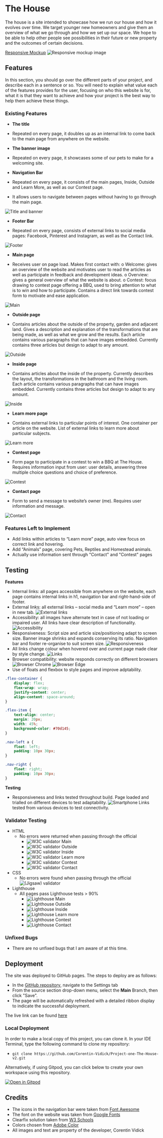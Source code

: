 # The House

The house is a site intended to showcase how we run our house and how it evolves over time. We target younger new homeowners and give them an overview of what we go through and how we set up our space. We hope to be able to help other people see possibilities in their future or new property and the outcomes of certain decisions.

[Responsive Mockup](https://ui.dev/amiresponsive?url=https://corentin-vidick.github.io/Project-one-The-House-v2/index.html)
![Responsive mockup image](/documentation/resp-design.jpg)

## Features 

In this section, you should go over the different parts of your project, and describe each in a sentence or so. You will need to explain what value each of the features provides for the user, focusing on who this website is for, what it is that they want to achieve and how your project is the best way to help them achieve these things.

### Existing Features

- __The title__
  
-	Repeated on every page, it doubles up as an internal link to come back to the main page from anywhere on the website.

- __The banner image__

-	Repeated on every page, it showcases some of our pets to make for a welcoming site.

- __Navigation Bar__

-	Repeated on every page, it consists of the main pages, Inside, Outside and Learn More, as well as our Contest page.
-	It allows users to navigate between pages without having to go through the main page.

![Title and banner](/documentation/header-nav.jpg)

- __Footer Bar__

-	Repeated on every page, consists of external links to social media pages: Facebook, Pinterest and Instagram, as well as the Contact link.

![Footer](/documentation/footer.jpg)


- __Main page__

-	Receives user on page load. Makes first contact with:
o	Welcome: gives an overview of the website and motivates user to read the articles as well as participate in feedback and development ideas.
o	Overview: gives a general overview of what the website is about.
o	Contest: focus drawing to contest page offering a BBQ, used to bring attention to what is to win and how to participate. Contains a direct link towards contest form to motivate and ease application.

![Main](/documentation/main.jpg)

- __Outside page__

-	Contains articles about the outside of the property, garden and adjacent land. Gives a description and explanation of the transformations that are being made, as well as what we grow and the results. Each article contains various paragraphs that can have images embedded. Currently contains three articles but design to adapt to any amount.

![Outside](/documentation/outside.jpg)

- __Inside page__

-	Contains articles about the inside of the property. Currently describes the layout, the transformations in the bathroom and the living room. Each article contains various paragraphs that can have images embedded. Currently contains three articles but design to adapt to any amount.

![Inside](/documentation/inside.jpg)

- __Learn more page__

-	Contains external links to particular points of interest. One container per article on the website. List of external links to learn more about particular subjects.

![Learn more](/documentation/learn-more.jpg)

- __Contest page__

-	Form page to participate in a contest to win a BBQ at The House. Requires information input from user: user details, answering three multiple choice questions and choice of preference.

![Contest](/documentation/contest.jpg)

- __Contact page__

-	Form to send a message to website’s owner (me). Requires user information and message.

![Contact](/documentation/contact.jpg)



### Features Left to Implement

  -  Add links within articles to “Learn more” page, auto view focus on correct link and hovering.
  -  Add “Animals” page, covering Pets, Reptiles and Homestead animals.
  -  Actually use information sent through "Contact" and "Contest" pages



## Testing

__Features__

-	Internal links: all pages accessible from anywhere on the website, each page contains internal links in h1, navigation bar and right-hand-side of footer.
-	External links: all external links – social media and “Learn more” – open in new tab.
![External links](/documentation/ext-links.jpg)
-	Accessibility: all images have alternate text in case of not loading or impaired user. All links have clear description of functionality.
![Accessibility](/documentation/no-img.jpg)
-	Responsiveness: Script size and article size/positioning adapt to screen size. Banner image shrinks and expands conserving its ratio. Navigation bar and footer re-organise to suit screen size.
![Responsiveness](/documentation/responsiveness.jpg)
- All links change colour when hovered over and current page made clear by style change.
![Links](/documentation/links.jpg)
- Browser compatibility: website responds correctly on different browsers
![Browser Chrome](/documentation/browser-chrome.jpg)
![Browser Edge](/documentation/browser-edge.jpg)
-	Use of floats and flexbox to style pages and improve adptability.
```css
.flex-container {
    display: flex;
    flex-wrap: wrap;
    justify-content: center;
    align-content: space-around;
}

.flex-item {
    text-align: center;
    margin: 20px;
    width: 45%;
    background-color: #70d145;
}
```

```css
.nav-left a {
    float: left;
    padding: 10px 30px;
}

.nav-right {
    float: right;
    padding: 10px 30px;
}
```

__Testing__

-	Responsiveness and links tested throughout build. Page loaded and trialled on different devices to test adaptability.
![Smartphone](/documentation/smartphone.jpg) Links tested from various devices to test connectivity.


### Validator Testing 

- HTML
  - No errors were returned when passing through the official 
    - ![W3C validator Main](/documentation/html-main.jpg)
    - ![W3C validator Outside](/documentation/html-outside.jpg)
    - ![W3C validator Inside](/documentation/html-inside.jpg)
    - ![W3C validator Learn more](/documentation/html-learnmore.jpg)
    - ![W3C validator Contest](/documentation/html-contest.jpg)
    - ![W3C validator Contact](/documentation/html-contact.jpg)
- CSS
  - No errors were found when passing through the official ![(Jigsaw) validator](/documentation/css-main.jpg)
- Lighthouse
  - All pages pass Lighthouse tests > 90%
    - ![Lighthouse Main](/documentation/lighthouse-main.jpg)
    - ![Lighthouse Outside](/documentation/lighthouse-outside.jpg)
    - ![Lighthouse Inside](/documentation/lighthouse-inside.jpg)
    - ![Lighthouse Learn more](/documentation/lighthouse-learnmore.jpg)
    - ![Lighthouse Contest](/documentation/lighthouse-contest.jpg)
    - ![Lighthouse Contact](/documentation/lighthouse-contact.jpg)

### Unfixed Bugs
  - There are no unfixed bugs that I am aware of at this time.

## Deployment

The site was deployed to GitHub pages. The steps to deploy are as follows: 
  - In the [GitHub repository](https://github.com/Corentin-Vidick/Project-one-The-House-v2), navigate to the Settings tab 
  - From the source section drop-down menu, select the **Main** Branch, then click "Save".
  - The page will be automatically refreshed with a detailed ribbon display to indicate the successful deployment.

The live link can be found [here](https://corentin-vidick.github.io/Project-one-The-House-v2)

### Local Deployment

In order to make a local copy of this project, you can clone it. In your IDE Terminal, type the following command to clone my repository:

- `git clone https://github.com/Corentin-Vidick/Project-one-The-House-v2.git`

Alternatively, if using Gitpod, you can click below to create your own workspace using this repository.

[![Open in Gitpod](https://gitpod.io/button/open-in-gitpod.svg)](https://gitpod.io/#https://github.com/Corentin-Vidick/Project-one-The-House-v2)


## Credits 

- The icons in the navigation bar were taken from [Font Awesome](https://fontawesome.com/)
- The font on the website was taken from [Google Fonts](https://fonts.google.com/)
- Clearfix solution taken from [W3 Schools](https://www.w3schools.com/css/css_float_clear.asp)
- Colors chosen from [Adobe Color](https://color.adobe.com/create/color-wheel)
- All images and text are property of the developer, Corentin Vidick
